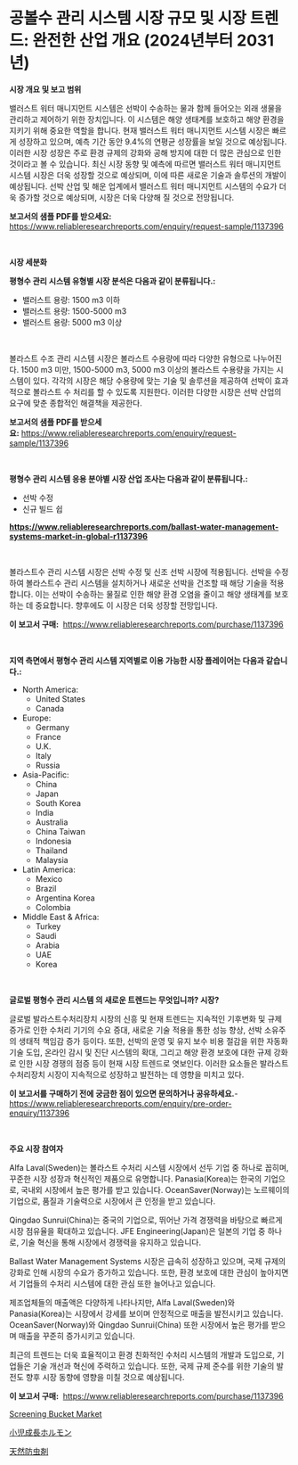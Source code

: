 <p><h1>공볼수 관리 시스템 시장 규모 및 시장 트렌드: 완전한 산업 개요 (2024년부터 2031년)</h1></p><p><strong>시장 개요 및 보고 범위</strong></p>
<p><p>밸러스트 워터 매니지먼트 시스템은 선박이 수송하는 물과 함께 들어오는 외래 생물을 관리하고 제어하기 위한 장치입니다. 이 시스템은 해양 생태계를 보호하고 해양 환경을 지키기 위해 중요한 역할을 합니다. 현재 밸러스트 워터 매니지먼트 시스템 시장은 빠르게 성장하고 있으며, 예측 기간 동안 9.4%의 연평균 성장률을 보일 것으로 예상됩니다. 이러한 시장 성장은 주로 환경 규제의 강화와 공해 방지에 대한 더 많은 관심으로 인한 것이라고 볼 수 있습니다. 최신 시장 동향 및 예측에 따르면 밸러스트 워터 매니지먼트 시스템 시장은 더욱 성장할 것으로 예상되며, 이에 따른 새로운 기술과 솔루션의 개발이 예상됩니다. 선박 산업 및 해운 업계에서 밸러스트 워터 매니지먼트 시스템의 수요가 더욱 증가할 것으로 예상되며, 시장은 더욱 다양해 질 것으로 전망됩니다.</p></p>
<p><strong>보고서의 샘플 PDF를 받으세요:</strong> <a href="https://www.reliableresearchreports.com/enquiry/request-sample/1137396">https://www.reliableresearchreports.com/enquiry/request-sample/1137396</a></p>
<p>&nbsp;</p>
<p><strong>시장 세분화</strong></p>
<p><strong>평형수 관리 시스템 유형별 시장 분석은 다음과 같이 분류됩니다.:</strong></p>
<p><ul><li>밸러스트 용량: 1500 m3 이하</li><li>밸러스트 용량: 1500-5000 m3</li><li>밸러스트 용량: 5000 m3 이상</li></ul></p>
<p>&nbsp;</p>
<p><p>볼라스트 수조 관리 시스템 시장은 볼라스트 수용량에 따라 다양한 유형으로 나누어진다. 1500 m3 미만, 1500-5000 m3, 5000 m3 이상의 볼라스트 수용량을 가지는 시스템이 있다. 각각의 시장은 해당 수용량에 맞는 기술 및 솔루션을 제공하여 선박이 효과적으로 볼라스트 수 처리를 할 수 있도록 지원한다. 이러한 다양한 시장은 선박 산업의 요구에 맞춘 종합적인 해결책을 제공한다.</p></p>
<p><strong>보고서의 샘플 PDF를 받으세요:</strong>&nbsp;<a href="https://www.reliableresearchreports.com/enquiry/request-sample/1137396">https://www.reliableresearchreports.com/enquiry/request-sample/1137396</a></p>
<p>&nbsp;</p>
<p><strong> 평형수 관리 시스템 응용 분야별 시장 산업 조사는 다음과 같이 분류됩니다.:</strong></p>
<p><ul><li>선박 수정</li><li>신규 빌드 쉽</li></ul></p>
<p><strong><a href="https://www.reliableresearchreports.com/ballast-water-management-systems-market-in-global-r1137396">https://www.reliableresearchreports.com/ballast-water-management-systems-market-in-global-r1137396</a></strong></p>
<p>&nbsp;</p>
<p><p>볼라스트수 관리 시스템 시장은 선박 수정 및 신조 선박 시장에 적용됩니다. 선박을 수정하여 볼라스트수 관리 시스템을 설치하거나 새로운 선박을 건조할 때 해당 기술을 적용합니다. 이는 선박이 수송하는 물질로 인한 해양 환경 오염을 줄이고 해양 생태계를 보호하는 데 중요합니다. 향후에도 이 시장은 더욱 성장할 전망입니다.</p></p>
<p><strong>이 보고서 구매:</strong>&nbsp; <a href="https://www.reliableresearchreports.com/purchase/1137396">https://www.reliableresearchreports.com/purchase/1137396</a></p>
<p>&nbsp;</p>
<p><strong>지역 측면에서 평형수 관리 시스템 지역별로 이용 가능한 시장 플레이어는 다음과 같습니다.:</strong></p>
<p><ul>
    <li>
        North America:
        <ul>
            <li>United States</li>
            <li>Canada</li>
        </ul>
    </li>
    <li>
        Europe:
        <ul>
            <li>Germany</li>
            <li>France</li>
            <li>U.K.</li>
            <li>Italy</li>
            <li>Russia</li>
        </ul>
    </li>
    <li>
        Asia-Pacific:
        <ul>
            <li>China</li>
            <li>Japan</li>
            <li>South Korea</li>
            <li>India</li>
            <li>Australia</li>
            <li>China Taiwan</li>
            <li>Indonesia</li>
            <li>Thailand</li>
            <li>Malaysia</li>
        </ul>
    </li>
    <li>
        Latin America:
        <ul>
            <li>Mexico</li>
            <li>Brazil</li>
            <li>Argentina Korea</li>
            <li>Colombia</li>
        </ul>
    </li>
    <li>
        Middle East & Africa:
        <ul>
            <li>Turkey</li>
            <li>Saudi</li>
            <li>Arabia</li>
            <li>UAE</li>
            <li>Korea</li>
        </ul>
    </li>
    </ul></p>
<p>&nbsp;</p>
<p><strong>글로벌 평형수 관리 시스템 의 새로운 트렌드는 무엇입니까? 시장?</strong></p>
<p><p>글로벌 발라스트수처리장치 시장의 신흥 및 현재 트렌드는 지속적인 기후변화 및 규제 증가로 인한 수처리 기기의 수요 증대, 새로운 기술 적용을 통한 성능 향상, 선박 소유주의 생태적 책임감 증가 등이다. 또한, 선박의 운영 및 유지 보수 비용 절감을 위한 자동화 기술 도입, 온라인 감시 및 진단 시스템의 확대, 그리고 해양 환경 보호에 대한 규제 강화로 인한 시장 경쟁의 점증 등이 현재 시장 트렌드로 엿보인다. 이러한 요소들은 발라스트수처리장치 시장이 지속적으로 성장하고 발전하는 데 영향을 미치고 있다.</p></p>
<p><strong>이 보고서를 구매하기 전에 궁금한 점이 있으면 문의하거나 공유하세요.</strong>- <a href="https://www.reliableresearchreports.com/enquiry/pre-order-enquiry/1137396">https://www.reliableresearchreports.com/enquiry/pre-order-enquiry/1137396</a></p>
<p>&nbsp;</p>
<p><strong>주요 시장 참여자</strong></p>
<p><p>Alfa Laval(Sweden)는 볼라스트 수처리 시스템 시장에서 선두 기업 중 하나로 꼽히며, 꾸준한 시장 성장과 혁신적인 제품으로 유명합니다. Panasia(Korea)는 한국의 기업으로, 국내외 시장에서 높은 평가를 받고 있습니다. OceanSaver(Norway)는 노르웨이의 기업으로, 품질과 기술력으로 시장에서 큰 인정을 받고 있습니다. </p><p>Qingdao Sunrui(China)는 중국의 기업으로, 뛰어난 가격 경쟁력을 바탕으로 빠르게 시장 점유율을 확대하고 있습니다. JFE Engineering(Japan)은 일본의 기업 중 하나로, 기술 혁신을 통해 시장에서 경쟁력을 유지하고 있습니다. </p><p>Ballast Water Management Systems 시장은 급속히 성장하고 있으며, 국제 규제의 강화로 인해 시장의 수요가 증가하고 있습니다. 또한, 환경 보호에 대한 관심이 높아지면서 기업들의 수처리 시스템에 대한 관심 또한 늘어나고 있습니다.</p><p>제조업체들의 매출액은 다양하게 나타나지만, Alfa Laval(Sweden)와 Panasia(Korea)는 시장에서 강세를 보이며 안정적으로 매출을 발전시키고 있습니다. OceanSaver(Norway)와 Qingdao Sunrui(China) 또한 시장에서 높은 평가를 받으며 매출을 꾸준히 증가시키고 있습니다. </p><p>최근의 트렌드는 더욱 효율적이고 환경 친화적인 수처리 시스템의 개발과 도입으로, 기업들은 기술 개선과 혁신에 주력하고 있습니다. 또한, 국제 규제 준수를 위한 기술의 발전도 향후 시장 동향에 영향을 미칠 것으로 예상됩니다.</p></p>
<p><strong>이 보고서 구매:</strong>&nbsp;&nbsp;<a href="https://www.reliableresearchreports.com/purchase/1137396">https://www.reliableresearchreports.com/purchase/1137396</a></p>
<p><p><a href="https://github.com/mbisetmhermsr/Market-Research-Report-List-2/blob/main/screening-bucket-market.md">Screening Bucket Market</a></p><p><a href="https://github.com/RodHoppe07/Market-Research-Report-List-1/blob/main/525058329536.md">小児成長ホルモン</a></p><p><a href="https://github.com/laurenreichert/Market-Research-Report-List-1/blob/main/490498329535.md">天然防虫剤</a></p></p>